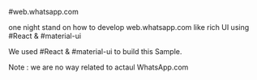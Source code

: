 #web.whatsapp.com

one night stand on how to develop web.whatsapp.com like rich UI using #React & #material-ui

We used #React & #material-ui to build this Sample.


Note : we are no way related to actaul WhatsApp.com 
